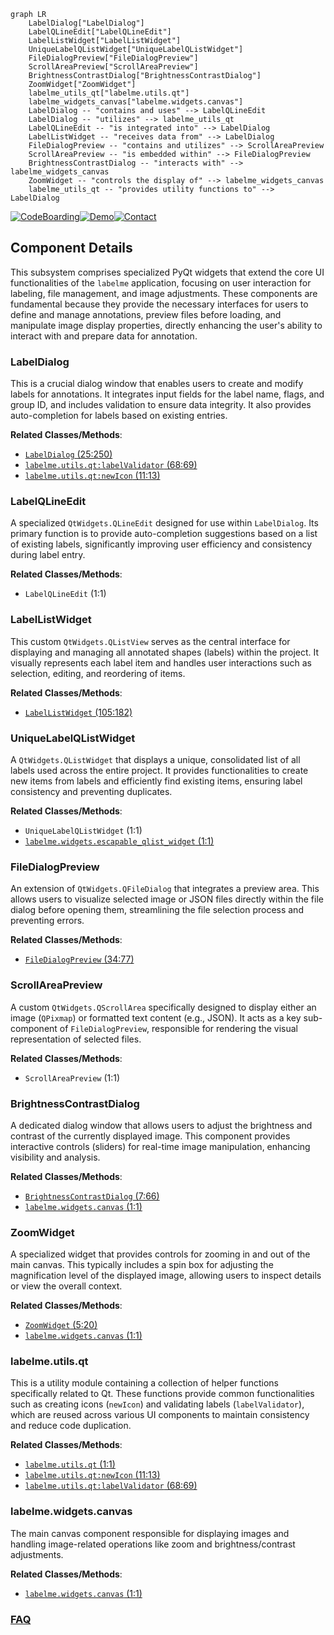 ```mermaid
graph LR
    LabelDialog["LabelDialog"]
    LabelQLineEdit["LabelQLineEdit"]
    LabelListWidget["LabelListWidget"]
    UniqueLabelQListWidget["UniqueLabelQListWidget"]
    FileDialogPreview["FileDialogPreview"]
    ScrollAreaPreview["ScrollAreaPreview"]
    BrightnessContrastDialog["BrightnessContrastDialog"]
    ZoomWidget["ZoomWidget"]
    labelme_utils_qt["labelme.utils.qt"]
    labelme_widgets_canvas["labelme.widgets.canvas"]
    LabelDialog -- "contains and uses" --> LabelQLineEdit
    LabelDialog -- "utilizes" --> labelme_utils_qt
    LabelQLineEdit -- "is integrated into" --> LabelDialog
    LabelListWidget -- "receives data from" --> LabelDialog
    FileDialogPreview -- "contains and utilizes" --> ScrollAreaPreview
    ScrollAreaPreview -- "is embedded within" --> FileDialogPreview
    BrightnessContrastDialog -- "interacts with" --> labelme_widgets_canvas
    ZoomWidget -- "controls the display of" --> labelme_widgets_canvas
    labelme_utils_qt -- "provides utility functions to" --> LabelDialog
```
[![CodeBoarding](https://img.shields.io/badge/Generated%20by-CodeBoarding-9cf?style=flat-square)](https://github.com/CodeBoarding/CodeBoarding)[![Demo](https://img.shields.io/badge/Try%20our-Demo-blue?style=flat-square)](https://www.codeboarding.org/demo)[![Contact](https://img.shields.io/badge/Contact%20us%20-%20contact@codeboarding.org-lightgrey?style=flat-square)](mailto:contact@codeboarding.org)

## Component Details

This subsystem comprises specialized PyQt widgets that extend the core UI functionalities of the `labelme` application, focusing on user interaction for labeling, file management, and image adjustments. These components are fundamental because they provide the necessary interfaces for users to define and manage annotations, preview files before loading, and manipulate image display properties, directly enhancing the user's ability to interact with and prepare data for annotation.

### LabelDialog
This is a crucial dialog window that enables users to create and modify labels for annotations. It integrates input fields for the label name, flags, and group ID, and includes validation to ensure data integrity. It also provides auto-completion for labels based on existing entries.


**Related Classes/Methods**:

- <a href="https://github.com/wkentaro/labelme/blob/master/labelme/widgets/label_dialog.py#L25-L250" target="_blank" rel="noopener noreferrer">`LabelDialog` (25:250)</a>
- <a href="https://github.com/wkentaro/labelme/blob/master/labelme/utils/qt.py#L68-L69" target="_blank" rel="noopener noreferrer">`labelme.utils.qt:labelValidator` (68:69)</a>
- <a href="https://github.com/wkentaro/labelme/blob/master/labelme/utils/qt.py#L11-L13" target="_blank" rel="noopener noreferrer">`labelme.utils.qt:newIcon` (11:13)</a>


### LabelQLineEdit
A specialized `QtWidgets.QLineEdit` designed for use within `LabelDialog`. Its primary function is to provide auto-completion suggestions based on a list of existing labels, significantly improving user efficiency and consistency during label entry.


**Related Classes/Methods**:

- `LabelQLineEdit` (1:1)


### LabelListWidget
This custom `QtWidgets.QListView` serves as the central interface for displaying and managing all annotated shapes (labels) within the project. It visually represents each label item and handles user interactions such as selection, editing, and reordering of items.


**Related Classes/Methods**:

- <a href="https://github.com/wkentaro/labelme/blob/master/labelme/widgets/label_list_widget.py#L105-L182" target="_blank" rel="noopener noreferrer">`LabelListWidget` (105:182)</a>


### UniqueLabelQListWidget
A `QtWidgets.QListWidget` that displays a unique, consolidated list of all labels used across the entire project. It provides functionalities to create new items from labels and efficiently find existing items, ensuring label consistency and preventing duplicates.


**Related Classes/Methods**:

- `UniqueLabelQListWidget` (1:1)
- <a href="https://github.com/wkentaro/labelme/blob/master/labelme/widgets/escapable_qlist_widget.py#L1-L1" target="_blank" rel="noopener noreferrer">`labelme.widgets.escapable_qlist_widget` (1:1)</a>


### FileDialogPreview
An extension of `QtWidgets.QFileDialog` that integrates a preview area. This allows users to visualize selected image or JSON files directly within the file dialog before opening them, streamlining the file selection process and preventing errors.


**Related Classes/Methods**:

- <a href="https://github.com/wkentaro/labelme/blob/master/labelme/widgets/file_dialog_preview.py#L34-L77" target="_blank" rel="noopener noreferrer">`FileDialogPreview` (34:77)</a>


### ScrollAreaPreview
A custom `QtWidgets.QScrollArea` specifically designed to display either an image (`QPixmap`) or formatted text content (e.g., JSON). It acts as a key sub-component of `FileDialogPreview`, responsible for rendering the visual representation of selected files.


**Related Classes/Methods**:

- `ScrollAreaPreview` (1:1)


### BrightnessContrastDialog
A dedicated dialog window that allows users to adjust the brightness and contrast of the currently displayed image. This component provides interactive controls (sliders) for real-time image manipulation, enhancing visibility and analysis.


**Related Classes/Methods**:

- <a href="https://github.com/wkentaro/labelme/blob/master/labelme/widgets/brightness_contrast_dialog.py#L7-L66" target="_blank" rel="noopener noreferrer">`BrightnessContrastDialog` (7:66)</a>
- <a href="https://github.com/wkentaro/labelme/blob/master/labelme/widgets/canvas.py#L1-L1" target="_blank" rel="noopener noreferrer">`labelme.widgets.canvas` (1:1)</a>


### ZoomWidget
A specialized widget that provides controls for zooming in and out of the main canvas. This typically includes a spin box for adjusting the magnification level of the displayed image, allowing users to inspect details or view the overall context.


**Related Classes/Methods**:

- <a href="https://github.com/wkentaro/labelme/blob/master/labelme/widgets/zoom_widget.py#L5-L20" target="_blank" rel="noopener noreferrer">`ZoomWidget` (5:20)</a>
- <a href="https://github.com/wkentaro/labelme/blob/master/labelme/widgets/canvas.py#L1-L1" target="_blank" rel="noopener noreferrer">`labelme.widgets.canvas` (1:1)</a>


### labelme.utils.qt
This is a utility module containing a collection of helper functions specifically related to Qt. These functions provide common functionalities such as creating icons (`newIcon`) and validating labels (`labelValidator`), which are reused across various UI components to maintain consistency and reduce code duplication.


**Related Classes/Methods**:

- <a href="https://github.com/wkentaro/labelme/blob/master/labelme/utils/qt.py#L1-L1" target="_blank" rel="noopener noreferrer">`labelme.utils.qt` (1:1)</a>
- <a href="https://github.com/wkentaro/labelme/blob/master/labelme/utils/qt.py#L11-L13" target="_blank" rel="noopener noreferrer">`labelme.utils.qt:newIcon` (11:13)</a>
- <a href="https://github.com/wkentaro/labelme/blob/master/labelme/utils/qt.py#L68-L69" target="_blank" rel="noopener noreferrer">`labelme.utils.qt:labelValidator` (68:69)</a>


### labelme.widgets.canvas
The main canvas component responsible for displaying images and handling image-related operations like zoom and brightness/contrast adjustments.


**Related Classes/Methods**:

- <a href="https://github.com/wkentaro/labelme/blob/master/labelme/widgets/canvas.py#L1-L1" target="_blank" rel="noopener noreferrer">`labelme.widgets.canvas` (1:1)</a>




### [FAQ](https://github.com/CodeBoarding/GeneratedOnBoardings/tree/main?tab=readme-ov-file#faq)
